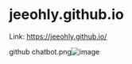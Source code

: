# jeeohly.github.io

Link: https://jeeohly.github.io/

github chatbot.png![image](https://user-images.githubusercontent.com/29128251/193606415-7ff76022-6ad1-4e3b-afed-3e50b0097230.png)
